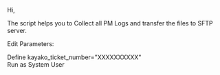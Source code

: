 Hi,

The script helps you to Collect all PM Logs and transfer the files to SFTP server.

Edit Parameters:

Define  kayako_ticket_number="XXXXXXXXXX"  
Run as System User

